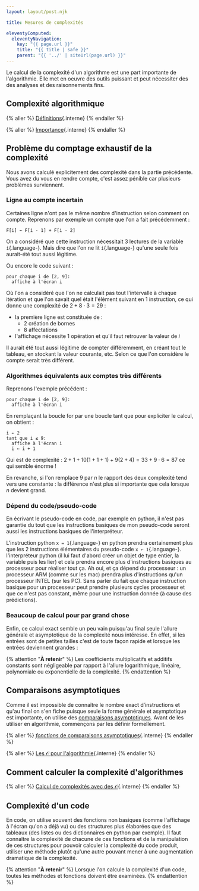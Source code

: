 ```yaml
---
layout: layout/post.njk

title: Mesures de complexités

eleventyComputed:
  eleventyNavigation:
    key: "{{ page.url }}"
    title: "{{ title | safe }}"
    parent: "{{ '../' | siteUrl(page.url) }}"
---
```


Le calcul de la complexité d'un algorithme est une part importante de l'algorithmie. Elle met en oeuvre des outils puissant et peut nécessiter des des analyses et des raisonnements fins.

## Complexité algorithmique

{% aller %}
[Définitions](./définitions){.interne}
{% endaller %}

{% aller %}
[Importance](./importance){.interne}
{% endaller %}

## Problème du comptage exhaustif de la complexité

Nous avons calculé explicitement des complexité dans la partie précédente. Vous avez du vous en rendre compte, c'est assez pénible car plusieurs problèmes surviennent.

### Ligne au compte incertain

Certaines ligne n'ont pas le même nombre d'instruction selon comment on compte. Reprenons par exemple un compte que l'on a fait précédemment :

```pseudocode
F[i] ← F[i - 1] + F[i - 2]
```

On a considéré que cette instruction nécessitait 3 lectures de la variable `i`{.language-}. Mais dire que l'on ne lit `i`{.language-} qu'une seule fois aurait-été tout aussi légitime.

Ou encore le code suivant :

```pseudocode
pour chaque i de [2, 9]:
  affiche à l'écran i
```

Où l'on a considéré que l'on ne calculait pas tout l'intervalle à chaque itération et que l'on savait quel était l'élément suivant en 1 instruction, ce qui donne une complexité de $2+ 8\cdot 3 = 29$ :

- la première ligne est constituée de :
  - 2 création de bornes
  - 8 affectations
- l'affichage nécessite 1 opération et qu'il faut retrouver la valeur de $i$

Il aurait été tout aussi légitime de compter différemment, en créant tout le tableau, en stockant la valeur courante, etc. Selon ce que l'on considère le compte serait très différent.

### Algorithmes équivalents aux comptes très différents

Reprenons l'exemple précédent :

```pseudocode
pour chaque i de [2, 9]:
  affiche à l'écran i
```

En remplaçant la boucle for par une boucle tant que pour expliciter le calcul, on obtient :

```pseudocode
i ← 2
tant que i ≤ 9:
  affiche à l'écran i
  i ← i + 1
```

Qui est de complexité : $2+1+10(1+1+1) + 9(2+4) = 33 + 9 \cdot 6 = 87$ ce qui semble énorme !

En revanche, si l'on remplace $9$ par $n$ le rapport des deux complexité tend vers une constante : la différence n'est plus si importante que cela lorsque $n$ devient grand.

### Dépend du code/pseudo-code

En écrivant le pseudo-code en code, par exemple en python, il n'est pas garantie du tout que les instructions basiques de mon pseudo-code seront aussi les instructions basiques de l'interpréteur.

L'instruction python `x = 1`{.language-} en python prendra certainement plus que les 2 instructions élémentaires du pseudo-code `x ← 1`{.language-}. l'interpréteur python (il lui faut d'abord créer un objet de type entier, la variable puis les lier) et cela prendra encore plus d'instructions basiques au processeur pour réaliser tout ça. Ah oui, et ça dépend du processeur : un processeur ARM (comme sur les mac) prendra plus d'instructions qu'un processeur INTEL (sur les PC). Sans parler du fait que chaque instruction basique pour un processeur peut prendre plusieurs cycles processeur et que ce n'est pas constant, même pour une instruction donnée (à cause des prédictions).

### Beaucoup de calcul pour par grand chose

Enfin, ce calcul exact semble un peu vain puisqu'au final seule l'allure générale et asymptotique de la complexité nous intéresse. En effet, si les entrées sont de petites tailles c'est de toute façon rapide et lorsque les entrées deviennent grandes :

{% attention "**À retenir**" %}
Les coefficients multiplicatifs et additifs constants sont négligeable par rapport à l'allure logarithmique, linéaire, polynomiale ou exponentielle de la complexité.
{% endattention %}

## Comparaisons asymptotiques

Comme il est impossible de connaître le nombre exact d’instructions et qu'au final on s'en fiche puisque seule la forme générale et asymptotique est importante, on utilise des [comparaisons asymptotiques](https://fr.wikipedia.org/wiki/Comparaison_asymptotique). Avant de les utiliser en algorithmie, commençons par les définir formellement.

{% aller %}
[_fonctions_ de comparaisons asymptotiques](./comparaisons-asymptotiques){.interne}
{% endaller %}

{% aller %}
[Les $\mathcal{O}$ pour l'algorithmie](./O-pour-l-algorithmie){.interne}
{% endaller %}

## Comment calculer la complexité d'algorithmes

{% aller %}
[Calcul de complexités avec des $\mathcal{O}$](./complexité-algorithmes){.interne}
{% endaller %}

## Complexité d'un code

En code, on utilise souvent des fonctions non basiques (comme l'affichage à l'écran qu'on a déjà vu) ou des structures plus élaborées que des tableaux (des listes ou des dictionnaires en python par exemple). Il faut connaître la complexité de chacune de ces fonctions et de la manipulation de ces structures pour pouvoir calculer la complexité du code produit, utiliser une méthode plutôt qu'une autre pouvant mener à une augmentation dramatique de la complexité.

{% attention "**À retenir**" %}
Lorsque l'on calcule la complexité d'un code, toutes les méthodes et fonctions doivent être examinées.
{% endattention %}
